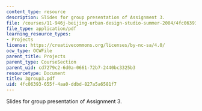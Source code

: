 ```yaml
---
content_type: resource
description: Slides for group presentation of Assignment 3.
file: /courses/11-946j-beijing-urban-design-studio-summer-2004/4fc06393655f4aa0ddbd827a5a6581f7_3group3.pdf
file_type: application/pdf
learning_resource_types:
- Projects
license: https://creativecommons.org/licenses/by-nc-sa/4.0/
ocw_type: OCWFile
parent_title: Projects
parent_type: CourseSection
parent_uid: cd7279c2-6d0a-0661-72b7-2440bc3325b3
resourcetype: Document
title: 3group3.pdf
uid: 4fc06393-655f-4aa0-ddbd-827a5a6581f7
---
```

Slides for group presentation of Assignment 3.